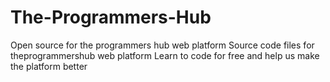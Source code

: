 # The-Programmers-Hub
Open source for the programmers hub web platform
Source code files for theprogrammershub web platform
Learn to code for free and help us make the platform better
